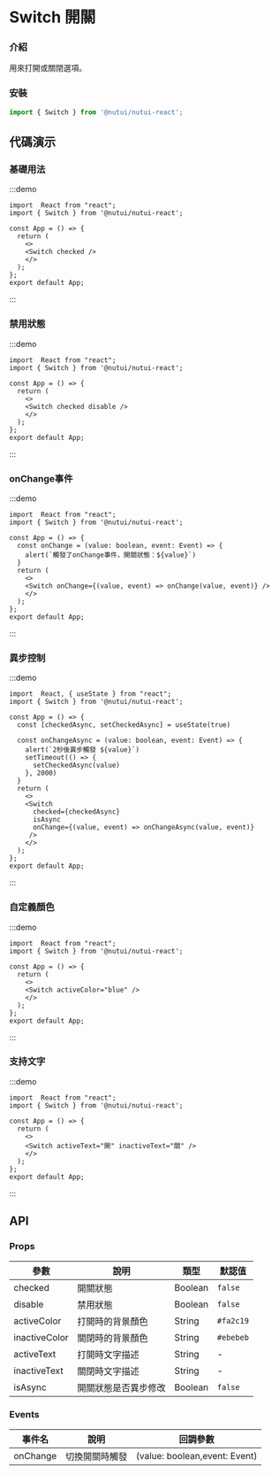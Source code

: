#  Switch 開關

### 介紹

用來打開或關閉選項。

### 安裝

```ts
import { Switch } from '@nutui/nutui-react';
```

## 代碼演示

### 基礎用法

:::demo
```tsx
import  React from "react";
import { Switch } from '@nutui/nutui-react';

const App = () => {
  return ( 
    <>   
    <Switch checked />
    </>
  );
};  
export default App;

```
:::


### 禁用狀態

:::demo
```tsx
import  React from "react";
import { Switch } from '@nutui/nutui-react';

const App = () => {
  return ( 
    <>   
    <Switch checked disable />
    </>
  );
};  
export default App;

```
:::

### onChange事件

:::demo
```tsx
import  React from "react";
import { Switch } from '@nutui/nutui-react';

const App = () => {
  const onChange = (value: boolean, event: Event) => {
    alert(`觸發了onChange事件，開關狀態：${value}`)
  }
  return ( 
    <>   
    <Switch onChange={(value, event) => onChange(value, event)} />
    </>
  );
};  
export default App;

```
:::
### 異步控制

:::demo
```tsx
import  React, { useState } from "react";
import { Switch } from '@nutui/nutui-react';

const App = () => {
  const [checkedAsync, setCheckedAsync] = useState(true)
  
  const onChangeAsync = (value: boolean, event: Event) => {
    alert(`2秒後異步觸發 ${value}`)
    setTimeout(() => {
      setCheckedAsync(value)
    }, 2000)
  }
  return ( 
    <>   
    <Switch
      checked={checkedAsync}
      isAsync
      onChange={(value, event) => onChangeAsync(value, event)}
     />
    </>
  );
};  
export default App;

```
:::
### 自定義顏色

:::demo
```tsx
import  React from "react";
import { Switch } from '@nutui/nutui-react';

const App = () => {
  return ( 
    <>   
    <Switch activeColor="blue" />
    </>
  );
};  
export default App;

```
:::
### 支持文字

:::demo
```tsx
import  React from "react";
import { Switch } from '@nutui/nutui-react';

const App = () => {
  return ( 
    <>   
    <Switch activeText="開" inactiveText="關" />
    </>
  );
};  
export default App;

```
:::




## API

### Props

| 參數           | 說明             | 類型    | 默認值                |
|----------------|------------------|---------|-----------------------|
| checked        | 開關狀態         | Boolean | `false`               |
| disable        | 禁用狀態         | Boolean | `false`               |
| activeColor   | 打開時的背景顏色 | String  | `#fa2c19`    |
| inactiveColor | 關閉時的背景顏色 | String  | `#ebebeb` |
| activeText    | 打開時文字描述   | String  | -                     |
| inactiveText  | 關閉時文字描述   | String  | -                     |
| isAsync  | 開關狀態是否異步修改   | Boolean  | `false`                     |


### Events

| 事件名 | 說明           | 回調參數                      |
|--------|----------------|-------------------------------|
| onChange | 切換開關時觸發 | (value: boolean,event: Event) |
